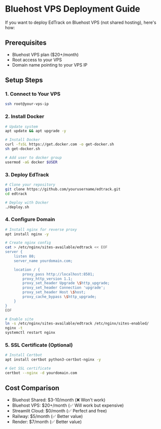 # Bluehost VPS Deployment Guide

If you want to deploy EdTrack on Bluehost VPS (not shared hosting), here's how:

## Prerequisites
- Bluehost VPS plan ($20+/month)
- Root access to your VPS
- Domain name pointing to your VPS IP

## Setup Steps

### 1. Connect to Your VPS
```bash
ssh root@your-vps-ip
```

### 2. Install Docker
```bash
# Update system
apt update && apt upgrade -y

# Install Docker
curl -fsSL https://get.docker.com -o get-docker.sh
sh get-docker.sh

# Add user to docker group
usermod -aG docker $USER
```

### 3. Deploy EdTrack
```bash
# Clone your repository
git clone https://github.com/yourusername/edtrack.git
cd edtrack

# Deploy with Docker
./deploy.sh
```

### 4. Configure Domain
```bash
# Install nginx for reverse proxy
apt install nginx -y

# Create nginx config
cat > /etc/nginx/sites-available/edtrack << EOF
server {
    listen 80;
    server_name yourdomain.com;

    location / {
        proxy_pass http://localhost:8501;
        proxy_http_version 1.1;
        proxy_set_header Upgrade \$http_upgrade;
        proxy_set_header Connection 'upgrade';
        proxy_set_header Host \$host;
        proxy_cache_bypass \$http_upgrade;
    }
}
EOF

# Enable site
ln -s /etc/nginx/sites-available/edtrack /etc/nginx/sites-enabled/
nginx -t
systemctl restart nginx
```

### 5. SSL Certificate (Optional)
```bash
# Install Certbot
apt install certbot python3-certbot-nginx -y

# Get SSL certificate
certbot --nginx -d yourdomain.com
```

## Cost Comparison
- Bluehost Shared: $3-10/month (❌ Won't work)
- Bluehost VPS: $20+/month (✅ Will work but expensive)
- Streamlit Cloud: $0/month (✅ Perfect and free)
- Railway: $5/month (✅ Better value)
- Render: $7/month (✅ Better value)

